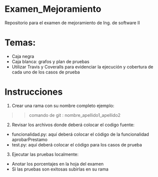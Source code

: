 # Examen_Mejoramiento
Repositorio para el examen de mejoramiento de Ing. de software II

# Temas:
 - Caja negra 
 - Caja blanca: grafos y plan de pruebas
 - Utilizar Travis y Coveralls para evidenciar la ejecución y cobertura de cada uno de los casos de prueba

# Instrucciones 

1) Crear una rama con su nombre completo ejemplo:
>> comando de git : nombre_apellido1_apellido2

2) Revisar los archivos donde deberá colocar el codigo fuente:
  - funcionalidad.py: aquí deberá colocar el código de la funcionalidad aprobarPrestamo
  - test.py: aquí deberá colocar el código para los casos de prueba

3) Ejecutar las pruebas localmente:
  - Anotar los porcentajes en la hoja del examen
  - Si las pruebas son exitosas subirlas en su rama
